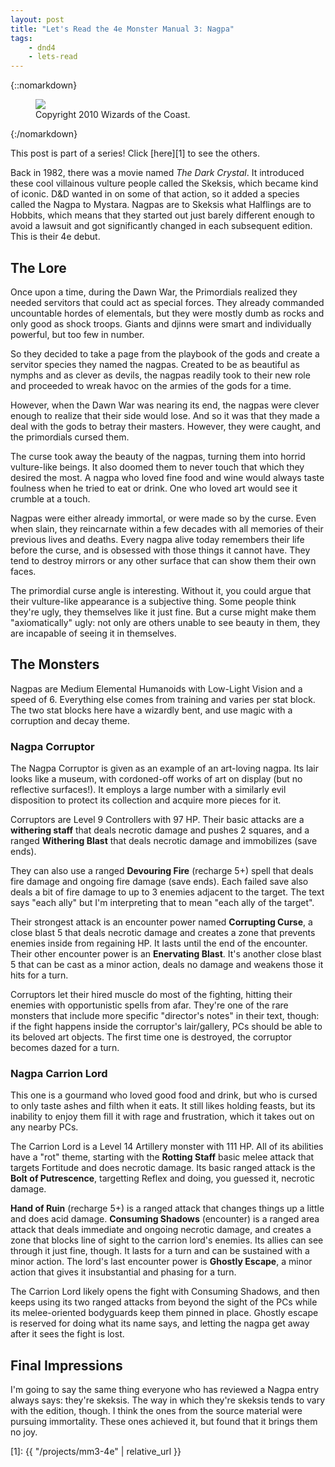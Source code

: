 ```yaml
---
layout: post
title: "Let's Read the 4e Monster Manual 3: Nagpa"
tags:
    - dnd4
    - lets-read
---
```


{::nomarkdown}
<figure class="center">
  <img src="{{ "/assets/wir-mm3-4e-nagpa.png" | absolute_url }}"/>
  <figcaption>
    Copyright 2010 Wizards of the Coast.
  </figcaption>
</figure>
{:/nomarkdown}

This post is part of a series! Click [here][1] to see the others.

Back in 1982, there was a movie named _The Dark Crystal_. It introduced these
cool villainous vulture people called the Skeksis, which became kind of
iconic. D&D wanted in on some of that action, so it added a species called the
Nagpa to Mystara. Nagpas are to Skeksis what Halflings are to Hobbits, which
means that they started out just barely different enough to avoid a lawsuit and
got significantly changed in each subsequent edition. This is their 4e debut.

## The Lore

Once upon a time, during the Dawn War, the Primordials realized they needed
servitors that could act as special forces. They already commanded uncountable
hordes of elementals, but they were mostly dumb as rocks and only good as shock
troops. Giants and djinns were smart and individually powerful, but too few in
number.

So they decided to take a page from the playbook of the gods and create a
servitor species they named the nagpas. Created to be as beautiful as nymphs and
as clever as devils, the nagpas readily took to their new role and proceeded to
wreak havoc on the armies of the gods for a time.

However, when the Dawn War was nearing its end, the nagpas were clever enough to
realize that their side would lose. And so it was that they made a deal with the
gods to betray their masters. However, they were caught, and the primordials
cursed them.

The curse took away the beauty of the nagpas, turning them into horrid
vulture-like beings. It also doomed them to never touch that which they desired
the most. A nagpa who loved fine food and wine would always taste foulness when
he tried to eat or drink. One who loved art would see it crumble at a touch.

Nagpas were either already immortal, or were made so by the curse. Even when
slain, they reincarnate within a few decades with all memories of their previous
lives and deaths. Every nagpa alive today remembers their life before the curse,
and is obsessed with those things it cannot have. They tend to destroy mirrors
or any other surface that can show them their own faces.

The primordial curse angle is interesting. Without it, you could argue that
their vulture-like appearance is a subjective thing. Some people think they're
ugly, they themselves like it just fine. But a curse might make them
"axiomatically" ugly: not only are others unable to see beauty in them, they are
incapable of seeing it in themselves.

## The Monsters

Nagpas are Medium Elemental Humanoids with Low-Light Vision and a speed
of 6. Everything else comes from training and varies per stat block. The two
stat blocks here have a wizardly bent, and use magic with a corruption and decay
theme.

### Nagpa Corruptor

The Nagpa Corruptor is given as an example of an art-loving nagpa. Its lair
looks like a museum, with cordoned-off works of art on display (but no
reflective surfaces!). It employs a large number with a similarly evil
disposition to protect its collection and acquire more pieces for it.

Corruptors are Level 9 Controllers with 97 HP. Their basic attacks are a
**withering staff** that deals necrotic damage and pushes 2 squares, and a
ranged **Withering Blast** that deals necrotic damage and immobilizes (save
ends).

They can also use a ranged **Devouring Fire** (recharge 5+) spell that deals
fire damage and ongoing fire damage (save ends). Each failed save also deals a
bit of fire damage to up to 3 enemies adjacent to the target. The text says
"each ally" but I'm interpreting that to mean "each ally of the target".

Their strongest attack is an encounter power named **Corrupting Curse**, a close
blast 5 that deals necrotic damage and creates a zone that prevents enemies
inside from regaining HP. It lasts until the end of the encounter. Their other
encounter power is an **Enervating Blast**. It's another close blast 5 that can
be cast as a minor action, deals no damage and weakens those it hits for a turn.

Corruptors let their hired muscle do most of the fighting, hitting their enemies
with opportunistic spells from afar. They're one of the rare monsters that
include more specific "director's notes" in their text, though: if the fight
happens inside the corruptor's lair/gallery, PCs should be able to its beloved
art objects. The first time one is destroyed, the corruptor becomes dazed for a
turn.

### Nagpa Carrion Lord

This one is a gourmand who loved good food and drink, but who is cursed to only
taste ashes and filth when it eats. It still likes holding feasts, but its
inability to enjoy them fill it with rage and frustration, which it takes out on
any nearby PCs.

The Carrion Lord is a Level 14 Artillery monster with 111 HP. All of its
abilities have a "rot" theme, starting with the **Rotting Staff** basic melee
attack that targets Fortitude and does necrotic damage. Its basic ranged attack
is the **Bolt of Putrescence**, targetting Reflex and doing, you guessed it,
necrotic damage.

**Hand of Ruin** (recharge 5+) is a ranged attack that changes things up a
little and does acid damage. **Consuming Shadows** (encounter) is a ranged area
attack that deals immediate and ongoing necrotic damage, and creates a zone that
blocks line of sight to the carrion lord's enemies. Its allies can see through
it just fine, though. It lasts for a turn and can be sustained with a minor
action. The lord's last encounter power is **Ghostly Escape**, a minor action
that gives it insubstantial and phasing for a turn.

The Carrion Lord likely opens the fight with Consuming Shadows, and then keeps
using its two ranged attacks from beyond the sight of the PCs while its
melee-oriented bodyguards keep them pinned in place. Ghostly escape is reserved
for doing what its name says, and letting the nagpa get away after it sees the
fight is lost.

## Final Impressions

I'm going to say the same thing everyone who has reviewed a Nagpa entry always
says: they're skeksis. The way in which they're skeksis tends to vary with the
edition, though. I think the ones from the source material were pursuing
immortality. These ones achieved it, but found that it brings them no joy.

[1]: {{ "/projects/mm3-4e" | relative_url }}
